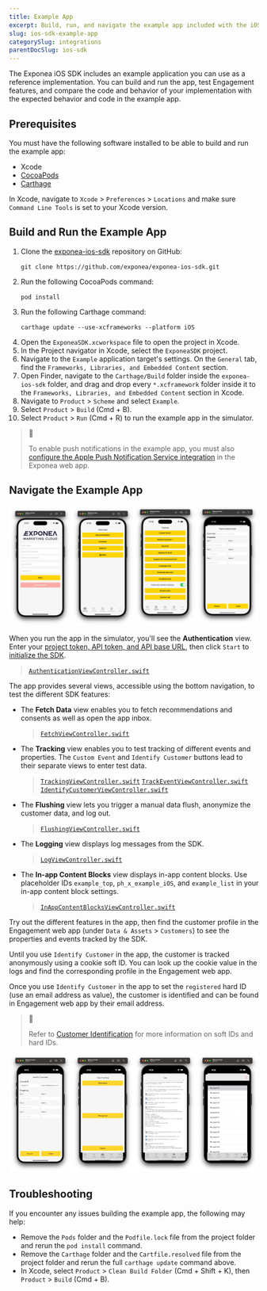 ```yaml
---
title: Example App
excerpt: Build, run, and navigate the example app included with the iOS SDK
slug: ios-sdk-example-app
categorySlug: integrations
parentDocSlug: ios-sdk
---
```


The Exponea iOS SDK includes an example application you can use as a reference implementation. You can build and run the app, test Engagement features, and compare the code and behavior of your implementation with the expected behavior and code in the example app.

## Prerequisites

You must have the following software installed to be able to build and run the example app:

- Xcode
- [CocoaPods](https://cocoapods.org/)
- [Carthage](https://github.com/Carthage/Carthage)

In Xcode, navigate to `Xcode` > `Preferences` > `Locations` and make sure `Command Line Tools` is set to your Xcode version.

## Build and Run the Example App

1. Clone the [exponea-ios-sdk](https://github.com/exponea/exponea-ios-sdk) repository on GitHub:
   ```shell
   git clone https://github.com/exponea/exponea-ios-sdk.git
   ```
2. Run the following CocoaPods command:
   ```shell
   pod install
   ```
3. Run the following Carthage command:
   ```shell
   carthage update --use-xcframeworks --platform iOS
   ```
4. Open the `ExponeaSDK.xcworkspace` file to open the project in Xcode.
5. In the Project navigator in Xcode, select the `ExponeaSDK` project.
6. Navigate to the `Example` application target's settings. On the `General` tab, find the `Frameworks, Libraries, and Embedded Content` section.
7. Open Finder, navigate to the `Carthage/Build` folder inside the `exponea-ios-sdk` folder, and drag and drop every `*.xcframework` folder inside it to the `Frameworks, Libraries, and Embedded Content` section in Xcode.
8. Navigate to `Product` > `Scheme` and select `Example`.
9. Select `Product` > `Build` (Cmd + B).
10. Select `Product` > `Run` (Cmd + R) to run the example app in the simulator.

> 📘
>
> To enable push notifications in the example app, you must also [configure the Apple Push Notification Service integration](https://documentation.bloomreach.com/engagement/docs/ios-sdk-configure-apns) in the Exponea web app.

## Navigate the Example App

![Example app screens: configuration, fetch, track, track event](https://raw.githubusercontent.com/exponea/exponea-ios-sdk/develop/Documentation/images/sample-app-1.png)

When you run the app in the simulator, you'll see the **Authentication** view. Enter your [project token, API token, and API base URL](https://documentation.bloomreach.com/engagement/docs/mobile-sdks-api-access-management), then click `Start` to [initialize the SDK](https://documentation.bloomreach.com/engagement/docs/ios-sdk-setup#initialize-the-sdk).
> [`AuthenticationViewController.swift`](https://github.com/exponea/exponea-ios-sdk/blob/develop/ExponeaSDK/Example/Views/AuthenticationViewController.swift)

The app provides several views, accessible using the bottom navigation, to test the different SDK features:

- The **Fetch Data** view enables you to fetch recommendations and consents as well as open the app inbox.
  > [`FetchViewController.swift`](https://github.com/exponea/exponea-ios-sdk/blob/develop/ExponeaSDK/Example/Views/Fetching/FetchViewController.swift)

- The **Tracking** view enables you to test tracking of different events and properties. The `Custom Event` and `Identify Customer` buttons lead to their separate views to enter test data.
  > [`TrackingViewController.swift`](https://github.com/exponea/exponea-ios-sdk/blob/develop/ExponeaSDK/Example/Views/Tracking/TrackingViewController.swift)
  > [`TrackEventViewController.swift`](https://github.com/exponea/exponea-ios-sdk/blob/develop/ExponeaSDK/Example/Views/Tracking/TrackEventViewController.swift)
  > [`IdentifyCustomerViewController.swift`](https://github.com/exponea/exponea-ios-sdk/blob/develop/ExponeaSDK/Example/Views/Tracking/IdentifyCustomerViewController.swift)

- The **Flushing** view lets you trigger a manual data flush, anonymize the customer data, and log out.
  > [`FlushingViewController.swift`](https://github.com/exponea/exponea-ios-sdk/blob/develop/ExponeaSDK/Example/Views/Flushing/FlushingViewController.swift)

- The **Logging** view displays log messages from the SDK.
  > [`LogViewController.swift`](https://github.com/exponea/exponea-ios-sdk/blob/develop/ExponeaSDK/Example/Views/Logging/LogViewController.swift)

- The **In-app Content Blocks** view displays in-app content blocks. Use placeholder IDs `example_top`, `ph_x_example_iOS`, and `example_list` in your in-app content block settings.
  > [`InAppContentBlocksViewController.swift`](https://github.com/exponea/exponea-ios-sdk/blob/develop/ExponeaSDK/Example/Views/InAppContentBlocks/InAppContentBlocksViewController.swift)

Try out the different features in the app, then find the customer profile in the Engagement web app (under `Data & Assets` > `Customers`) to see the properties and events tracked by the SDK.

Until you use `Identify Customer` in the app, the customer is tracked anonymously using a cookie soft ID. You can look up the cookie value in the logs and find the corresponding profile in the Engagement web app.

Once you use `Identify Customer` in the app to set the `registered` hard ID (use an email address as value), the customer is identified and can be found in Engagement web app by their email address.

> 📘
>
> Refer to [Customer Identification](https://documentation.bloomreach.com/engagement/docs/customer-identification) for more information on soft IDs and hard IDs.

![Example app screens: identify, flushing, logging, content blocks](https://raw.githubusercontent.com/exponea/exponea-ios-sdk/develop/Documentation/images/sample-app-2.png)

## Troubleshooting

If you encounter any issues building the example app, the following may help:

- Remove the `Pods` folder and the `Podfile.lock` file from the project folder and rerun the `pod install` command.
- Remove the `Carthage` folder and the `Cartfile.resolved` file from the project folder and rerun the full `carthage update` command above.
- In Xcode, select `Product` > `Clean Build Folder` (Cmd + Shift + K), then `Product` > `Build` (Cmd + B).